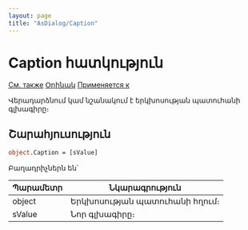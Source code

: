 ```yaml
---
layout: page
title: "AsDialog/Caption"
---
```



# Caption հատկություն
[См. также](ECaption.md) [Օրինակ](../../Examples/E_AsDialog.html) [Применяется к](../AsDialog.md)

Վերադարձնում կամ նշանակում է երկխոսության պատուհանի գլխագիրը։

## Շարահյուսություն

``` vb
object.Caption = [sValue] 
```
Բաղադրիչներն են՝


| Պարամետր | Նկարագրություն |
|--|--|
| object | Երկխոսության պատուհանի հղում։ |
| sValue| Նոր գլխագիրը։ |
